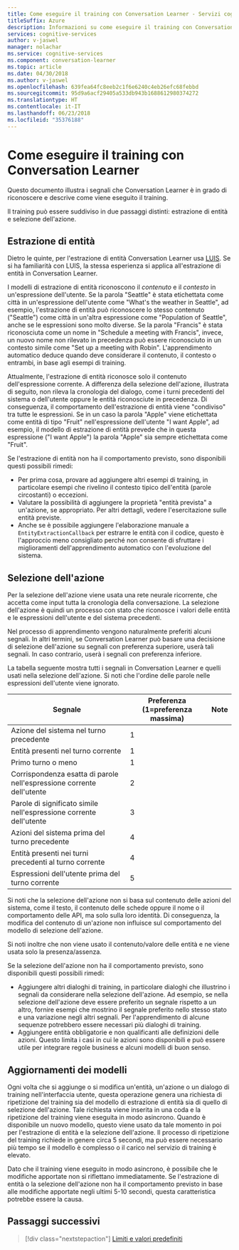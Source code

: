 ```yaml
---
title: Come eseguire il training con Conversation Learner - Servizi cognitivi Microsoft | Microsoft Docs
titleSuffix: Azure
description: Informazioni su come eseguire il training con Conversation Learner.
services: cognitive-services
author: v-jaswel
manager: nolachar
ms.service: cognitive-services
ms.component: conversation-learner
ms.topic: article
ms.date: 04/30/2018
ms.author: v-jaswel
ms.openlocfilehash: 639fea64fc8eeb2c1f6e6240c4eb26efc68febbd
ms.sourcegitcommit: 95d9a6acf29405a533db943b1688612980374272
ms.translationtype: HT
ms.contentlocale: it-IT
ms.lasthandoff: 06/23/2018
ms.locfileid: "35376188"
---
```

# <a name="how-to-teach-with-conversation-learner"></a>Come eseguire il training con Conversation Learner 

Questo documento illustra i segnali che Conversation Learner è in grado di riconoscere e descrive come viene eseguito il training.  

Il training può essere suddiviso in due passaggi distinti: estrazione di entità e selezione dell'azione.

## <a name="entity-extraction"></a>Estrazione di entità

Dietro le quinte, per l'estrazione di entità Conversation Learner usa [LUIS](https://www.luis.ai).  Se si ha familiarità con LUIS, la stessa esperienza si applica all'estrazione di entità in Conversation Learner.

I modelli di estrazione di entità riconoscono il *contenuto* e il *contesto* in un'espressione dell'utente.  Se la parola "Seattle" è stata etichettata come città in un'espressione dell'utente come "What's the weather in Seattle", ad esempio, l'estrazione di entità può riconoscere lo stesso contenuto ("Seattle") come città in un'altra espressione come "Population of Seattle", anche se le espressioni sono molto diverse.  Se la parola "Francis" è stata riconosciuta come un nome in "Schedule a meeting with Francis", invece, un nuovo nome non rilevato in precedenza può essere riconosciuto in un contesto simile come "Set up a meeting with Robin".  L'apprendimento automatico deduce quando deve considerare il contenuto, il contesto o entrambi, in base agli esempi di training.

Attualmente, l'estrazione di entità riconosce solo il contenuto dell'espressione corrente.  A differenza della selezione dell'azione, illustrata di seguito, non rileva la cronologia del dialogo, come i turni precedenti del sistema o dell'utente oppure le entità riconosciute in precedenza.  Di conseguenza, il comportamento dell'estrazione di entità viene "condiviso" tra tutte le espressioni.  Se in un caso la parola "Apple" viene etichettata come entità di tipo "Fruit" nell'espressione dell'utente "I want Apple", ad esempio, il modello di estrazione di entità prevede che in questa espressione ("I want Apple") la parola "Apple" sia sempre etichettata come "Fruit".

Se l'estrazione di entità non ha il comportamento previsto, sono disponibili questi possibili rimedi:

- Per prima cosa, provare ad aggiungere altri esempi di training, in particolare esempi che rivelino il contesto tipico dell'entità (parole circostanti) o eccezioni.
- Valutare la possibilità di aggiungere la proprietà "entità prevista" a un'azione, se appropriato.  Per altri dettagli, vedere l'esercitazione sulle entità previste.
- Anche se è possibile aggiungere l'elaborazione manuale a `EntityExtractionCallback` per estrarre le entità con il codice, questo è l'approccio meno consigliato perché non consente di sfruttare i miglioramenti dell'apprendimento automatico con l'evoluzione del sistema.

## <a name="action-selection"></a>Selezione dell'azione

Per la selezione dell'azione viene usata una rete neurale ricorrente, che accetta come input tutta la cronologia della conversazione.  La selezione dell'azione è quindi un processo con stato che riconosce i valori delle entità e le espressioni dell'utente e del sistema precedenti.  

Nel processo di apprendimento vengono naturalmente preferiti alcuni segnali.  In altri termini, se Conversation Learner può basare una decisione di selezione dell'azione su segnali con preferenza superiore, userà tali segnali. In caso contrario, userà i segnali con preferenza inferiore.

La tabella seguente mostra tutti i segnali in Conversation Learner e quelli usati nella selezione dell'azione.  Si noti che l'ordine delle parole nelle espressioni dell'utente viene ignorato.

Segnale | Preferenza (1=preferenza massima) | Note
--- | --- | --- 
Azione del sistema nel turno precedente | 1 | 
Entità presenti nel turno corrente | 1 | 
Primo turno o meno | 1 |
Corrispondenza esatta di parole nell'espressione corrente dell'utente | 2 | 
Parole di significato simile nell'espressione corrente dell'utente | 3 | 
Azioni del sistema prima del turno precedente | 4 |
Entità presenti nei turni precedenti al turno corrente | 4 | 
Espressioni dell'utente prima del turno corrente | 5 | 

Si noti che la selezione dell'azione non si basa sul contenuto delle azioni del sistema, come il testo, il contenuto delle schede oppure il nome o il comportamento delle API, ma solo sulla loro identità.  Di conseguenza, la modifica del contenuto di un'azione non influisce sul comportamento del modello di selezione dell'azione.

Si noti inoltre che non viene usato il contenuto/valore delle entità e ne viene usata solo la presenza/assenza.

Se la selezione dell'azione non ha il comportamento previsto, sono disponibili questi possibili rimedi:

- Aggiungere altri dialoghi di training, in particolare dialoghi che illustrino i segnali da considerare nella selezione dell'azione.  Ad esempio, se nella selezione dell'azione deve essere preferito un segnale rispetto a un altro, fornire esempi che mostrino il segnale preferito nello stesso stato e una variazione negli altri segnali.  Per l'apprendimento di alcune sequenze potrebbero essere necessari più dialoghi di training.
- Aggiungere entità obbligatorie e non qualificanti alle definizioni delle azioni.  Questo limita i casi in cui le azioni sono disponibili e può essere utile per integrare regole business e alcuni modelli di buon senso. 

## <a name="updates-to-models"></a>Aggiornamenti dei modelli

Ogni volta che si aggiunge o si modifica un'entità, un'azione o un dialogo di training nell'interfaccia utente, questa operazione genera una richiesta di ripetizione del training sia del modello di estrazione di entità sia di quello di selezione dell'azione.  Tale richiesta viene inserita in una coda e la ripetizione del training viene eseguita in modo asincrono.  Quando è disponibile un nuovo modello, questo viene usato da tale momento in poi per l'estrazione di entità e la selezione dell'azione.  Il processo di ripetizione del training richiede in genere circa 5 secondi, ma può essere necessario più tempo se il modello è complesso o il carico nel servizio di training è elevato.

Dato che il training viene eseguito in modo asincrono, è possibile che le modifiche apportate non si riflettano immediatamente.  Se l'estrazione di entità o la selezione dell'azione non ha il comportamento previsto in base alle modifiche apportate negli ultimi 5-10 secondi, questa caratteristica potrebbe essere la causa.

## <a name="next-steps"></a>Passaggi successivi

> [!div class="nextstepaction"]
> [Limiti e valori predefiniti](./cl-values-and-boundaries.md)
